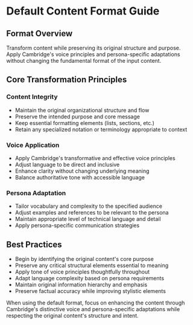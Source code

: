 # Default Content Format Guide

## Format Overview
Transform content while preserving its original structure and purpose. Apply Cambridge's voice principles and persona-specific adaptations without changing the fundamental format of the input content.

## Core Transformation Principles

### Content Integrity
- Maintain the original organizational structure and flow
- Preserve the intended purpose and core message
- Keep essential formatting elements (lists, sections, etc.)
- Retain any specialized notation or terminology appropriate to context

### Voice Application
- Apply Cambridge's transformative and effective voice principles
- Adjust language to be direct and inclusive
- Enhance clarity without changing underlying meaning
- Balance authoritative tone with accessible language

### Persona Adaptation
- Tailor vocabulary and complexity to the specified audience
- Adjust examples and references to be relevant to the persona
- Maintain appropriate level of technical language and detail
- Apply persona-specific communication strategies

## Best Practices
- Begin by identifying the original content's core purpose
- Preserve any critical structural elements essential to meaning
- Apply tone of voice principles thoughtfully throughout
- Adapt language complexity based on persona requirements
- Maintain original information hierarchy and emphasis
- Preserve factual accuracy while improving stylistic elements

When using the default format, focus on enhancing the content through Cambridge's distinctive voice and persona-specific adaptations while respecting the original content's structure and intent.
